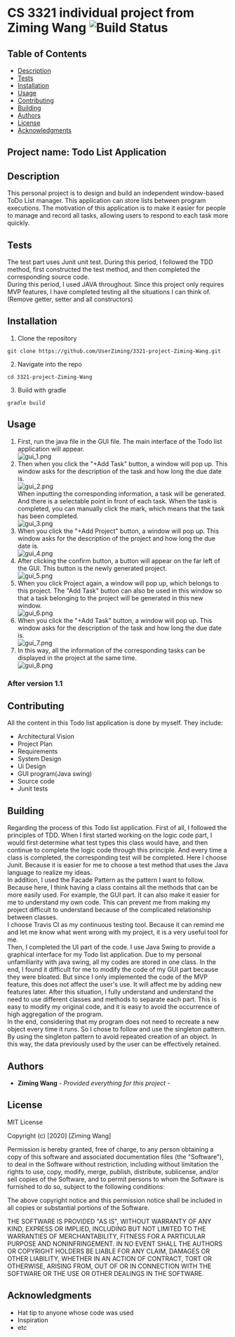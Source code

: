 # CS 3321 individual project from Ziming Wang ![Build Status](https://travis-ci.com/UserZiming/3321-project-Ziming-Wang.svg?token=z93z1poJqyyuph9MohmK&branch=master)

## Table of Contents

  - [Description](#description)
  - [Tests](#tests)
  - [Installation](#installation)
  - [Usage](#usage)
  - [Contributing](#contributing)
  - [Building](#building)
  - [Authors](#authors)
  - [License](#license)
  - [Acknowledgments](#acknowledgments)

## Project name: Todo List Application

## Description 
This personal project is to design and build an independent window-based ToDo List manager. This application can store lists between program executions. The motivation of this application is to make it easier for people to manage and record all tasks, allowing users to respond to each task more quickly.

## Tests
The test part uses Junit unit test. During this period, I followed the TDD method, first constructed the test method, and then completed the corresponding source code.  
During this period, I used JAVA throughout. Since this project only requires MVP features, I have completed testing all the situations I can think of. (Remove getter, setter and all constructors)

## Installation
  1. Clone the repository
  
    git clone https://github.com/UserZiming/3321-project-Ziming-Wang.git
  2. Navigate into the repo
  
    cd 3321-project-Ziming-Wang
  3. Build with gradle
  
    gradle build
## Usage  

1. First, run the java file in the GUI file. The main interface of the Todo list application will appear.  
![gui_1.png](https://github.com/UserZiming/3321-project-Ziming-Wang/wiki/gui/gui_1.png)  
2. Then when you click the "+Add Task" button, a window will pop up. This window asks for the description of the task and how long the due date is.  
![gui_2.png](https://github.com/UserZiming/3321-project-Ziming-Wang/wiki/gui/gui_2.png)  
When inputting the corresponding information, a task will be generated. And there is a selectable point in front of each task. When the task is completed, you can manually click the mark, which means that the task has been completed.  
![gui_3.png](https://github.com/UserZiming/3321-project-Ziming-Wang/wiki/gui/gui_3.png)  
4. When you click the "+Add Project" button, a window will pop up. This window asks for the description of the project and how long the due date is.  
![gui_4.png](https://github.com/UserZiming/3321-project-Ziming-Wang/wiki/gui/gui_4.png)  
5. After clicking the confirm button, a button will appear on the far left of the GUI. This button is the newly generated project.  
![gui_5.png](https://github.com/UserZiming/3321-project-Ziming-Wang/wiki/gui/gui_5.png)  
6. When you click Project again, a window will pop up, which belongs to this project. The "Add Task" button can also be used in this window so that a task belonging to the project will be generated in this new window.  
![gui_6.png](https://github.com/UserZiming/3321-project-Ziming-Wang/wiki/gui/gui_6.png)  
7. When you click the "+Add Task" button, a window will pop up. This window asks for the description of the task and how long the due date is.  
![gui_7.png](https://github.com/UserZiming/3321-project-Ziming-Wang/wiki/gui/gui_7.png)  
8. In this way, all the information of the corresponding tasks can be displayed in the project at the same time.  
![gui_8.png](https://github.com/UserZiming/3321-project-Ziming-Wang/wiki/gui/gui_8.png)  

### After version 1.1

## Contributing
All the content in this Todo list application is done by myself. They include:
 * Architectural Vision
 * Project Plan
 * Requirements
 * System Design
 * Ui Design
 * GUI program(Java swing)
 * Source code
 * Junit tests

## Building
Regarding the process of this Todo list application. First of all, I followed the principles of TDD. When I first started working on the logic code part, I would first determine what test types this class would have, and then continue to complete the logic code through this principle. And every time a class is completed, the corresponding test will be completed. Here I choose Junit. Because it is easier for me to choose a test method that uses the Java language to realize my ideas.  
In addition, I used the Facade Pattern as the pattern I want to follow. Because here, I think having a class contains all the methods that can be more easily used. For example, the GUI part. It can also make it easier for me to understand my own code. This can prevent me from making my project difficult to understand because of the complicated relationship between classes.  
I choose Travis CI as my continuous testing tool. Because it can remind me and let me know what went wrong with my project, it is a very useful tool for me.  
Then, I completed the UI part of the code. I use Java Swing to provide a graphical interface for my Todo list application. Due to my personal unfamiliarity with java swing, all my codes are stored in one class. In the end, I found it difficult for me to modify the code of my GUI part because they were bloated. But since I only implemented the code of the MVP feature, this does not affect the user's use. It will affect me by adding new features later. After this situation, I fully understand and understand the need to use different classes and methods to separate each part. This is easy to modify my original code, and it is easy to avoid the occurrence of high aggregation of the program.  
In the end, considering that my program does not need to recreate a new object every time it runs. So I chose to follow and use the singleton pattern. By using the singleton pattern to avoid repeated creation of an object. In this way, the data previously used by the user can be effectively retained.
## Authors

  - **Ziming Wang** - *Provided everything for this project* -


## License
MIT License

Copyright (c) [2020] [Ziming Wang]

Permission is hereby granted, free of charge, to any person obtaining a copy
of this software and associated documentation files (the "Software"), to deal
in the Software without restriction, including without limitation the rights
to use, copy, modify, merge, publish, distribute, sublicense, and/or sell
copies of the Software, and to permit persons to whom the Software is
furnished to do so, subject to the following conditions:

The above copyright notice and this permission notice shall be included in all
copies or substantial portions of the Software.

THE SOFTWARE IS PROVIDED "AS IS", WITHOUT WARRANTY OF ANY KIND, EXPRESS OR
IMPLIED, INCLUDING BUT NOT LIMITED TO THE WARRANTIES OF MERCHANTABILITY,
FITNESS FOR A PARTICULAR PURPOSE AND NONINFRINGEMENT. IN NO EVENT SHALL THE
AUTHORS OR COPYRIGHT HOLDERS BE LIABLE FOR ANY CLAIM, DAMAGES OR OTHER
LIABILITY, WHETHER IN AN ACTION OF CONTRACT, TORT OR OTHERWISE, ARISING FROM,
OUT OF OR IN CONNECTION WITH THE SOFTWARE OR THE USE OR OTHER DEALINGS IN THE
SOFTWARE.

## Acknowledgments

  - Hat tip to anyone whose code was used
  - Inspiration
  - etc
